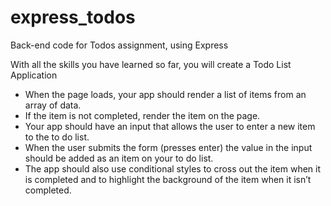 # express_todos
 Back-end code for Todos assignment, using Express

With all the skills you have learned so far, you will create a Todo List Application

* When the page loads, your app should render a list of items from an array of data. 
* If the item is not completed, render the item on the page.
* Your app should have an input that allows the user to enter a new item to the to do list.
* When the user submits the form (presses enter) the value in the input should be added as an item on your to do list.
* The app should also use conditional styles to cross out the item when it is completed and to highlight the background of the item when it isn’t completed.